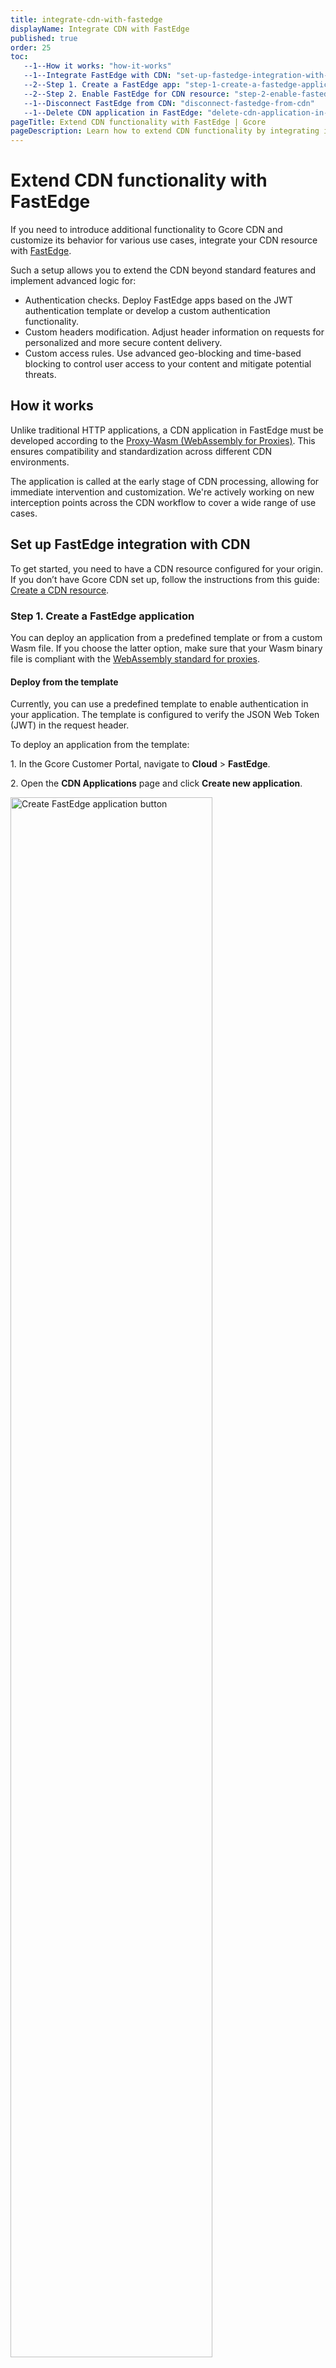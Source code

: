 ```yaml
---
title: integrate-cdn-with-fastedge
displayName: Integrate CDN with FastEdge
published: true
order: 25
toc:
   --1--How it works: "how-it-works"
   --1--Integrate FastEdge with CDN: "set-up-fastedge-integration-with-cdn"
   --2--Step 1. Create a FastEdge app: "step-1-create-a-fastedge-application"
   --2--Step 2. Enable FastEdge for CDN resource: "step-2-enable-fastedge-functions-for-your-cdn-resource"
   --1--Disconnect FastEdge from CDN: "disconnect-fastedge-from-cdn"
   --1--Delete CDN application in FastEdge: "delete-cdn-application-in-fastedge"               
pageTitle: Extend CDN functionality with FastEdge | Gcore
pageDescription: Learn how to extend CDN functionality by integrating it with FastEdge for advanced authentication, custom headers, and access rules.
---
```

# Extend CDN functionality with FastEdge 

If you need to introduce additional functionality to Gcore CDN and customize its behavior for various use cases, integrate your CDN resource with <a href="https://gcore.com/fastedge" target="_blank">FastEdge</a>.  

Such a setup allows you to extend the CDN beyond standard features and implement advanced logic for: 

* Authentication checks. Deploy FastEdge apps based on the JWT authentication template or develop a custom authentication functionality.  
* Custom headers modification. Adjust header information on requests for personalized and more secure content delivery.  
* Custom access rules. Use advanced geo-blocking and time-based blocking to control user access to your content and mitigate potential threats. 

## How it works 

Unlike traditional HTTP applications, a CDN application in FastEdge must be developed according to the <a href="https://github.com/proxy-wasm/spec" target="_blank">Proxy-Wasm (WebAssembly for Proxies)</a>. This ensures compatibility and standardization across different CDN environments. 

The application is called at the early stage of CDN processing, allowing for immediate intervention and customization. We're actively working on new interception points across the CDN workflow to cover a wide range of use cases. 

## Set up FastEdge integration with CDN

To get started, you need to have a CDN resource configured for your origin. If you don’t have Gcore CDN set up, follow the instructions from this guide: <a href="https://gcore.com/docs/cdn/getting-started/create-a-cdn-resource" target="_blank">Create a CDN resource</a>.   

### Step 1. Create a FastEdge application  

You can deploy an application from a predefined template or from a custom Wasm file. If you choose the latter option, make sure that your Wasm binary file is compliant with the <a href="https://github.com/proxy-wasm/spec" target="_blank">WebAssembly standard for proxies</a>. 

<tabset-element>

#### Deploy from the template 

Currently, you can use a predefined template to enable authentication in your application. The template is configured to verify the JSON Web Token (JWT) in the request header. 

To deploy an application from the template: 

1\. In the Gcore Customer Portal, navigate to **Cloud** > **FastEdge**. 

2\. Open the **CDN Applications** page and click **Create new application**.

<img src="https://assets.gcore.pro/docs/cdn/getting-started/integrate-cdn-with-fastedge/cdn-applications.png" alt="Create FastEdge application button" width="80%">  

3\. In the **Create from a template** section, choose **Validate JWT in Authorization header**. 

<img src="https://assets.gcore.pro/docs/cdn/getting-started/integrate-cdn-with-fastedge/validate-jwt.png" alt="Create from a template section with jwt validation template" width="80%">  

4\. Enter a name for your application and, optionally, update its description. 

5\. Add required environment variables—a token signing key that will be used for authentication checks.

<img src="https://assets.gcore.pro/docs/cdn/getting-started/integrate-cdn-with-fastedge/configure-jwt-template.png" alt="JWT template configuration menu" width="80%">  

6\. Click **Save and deploy**. 

Your application has been successfully deployed and can now be accessed through the CDN. If you need to adjust the configuration, click **Configure app**.  

<img src="https://assets.gcore.pro/docs/cdn/getting-started/integrate-cdn-with-fastedge/app-deployed-cdn.png" alt="A page with app deployment confirmation" width="80%"> 

#### Deploy a custom CDN application 

To deploy a FastEdge application from your own binary:

1\. In the Gcore Customer Portal, navigate to **Cloud** > **FastEdge**. 

2\. Open the **CDN Applications** page and click **Create new application**.

<img src="https://assets.gcore.pro/docs/cdn/getting-started/integrate-cdn-with-fastedge/cdn-applications.png" alt="Create FastEdge application button" width="80%">  

3\. Click **Upload binary**.

<img src="https://assets.gcore.pro/docs/cdn/getting-started/integrate-cdn-with-fastedge/create-custom-app.png" alt="Create custom application section" width="80%">  

4\. Choose your custom binary file. 

5\. Enter a name for your application and, optionally, add a description. 

6\. Add required environment variables that will be used for authentication checks. Enter the data as key-value pairs.

<img src="https://assets.gcore.pro/docs/cdn/getting-started/integrate-cdn-with-fastedge/configure-custom-binary.png" alt="Custom app configuration menu" width="80%"> 

7\. Click **Save and deploy**. 

Your application has been successfully deployed and can now be accessed through the CDN. If you need to adjust the configuration, click **Configure app**. 

<img src="https://assets.gcore.pro/docs/cdn/getting-started/integrate-cdn-with-fastedge/app-deployed-cdn-custom.png" alt="A page with app deployment confirmation" width="80%"> 

</tabset-element>

### Step 2. Enable FastEdge functions for your CDN resource 

You can enable the configured Wasm functionality either to the whole CDN resource or just to some URLs.  

<tabset-element>

#### For the whole CDN resource  

1\. In the Gcore Customer Portal, navigate to **CDN**. 

2\. Find the resource you want to integrate with FastEdge and open the resource settings.

<img src="https://assets.gcore.pro/docs/cdn/getting-started/integrate-cdn-with-fastedge/cdn-resource-three-dot-icon.png" alt="CDN resources page with resource settings context menu" width="80%"> 

3\. Scroll the page down to the **FastEdge apps** section and enable the toggle **On request headers**. 

Currently, we support only one event - **On request headers**, which can be used for authentication and request header manipulation before calling the origin.  

<img src="https://assets.gcore.pro/docs/cdn/getting-started/integrate-cdn-with-fastedge/enable-fastedge-cdn-settings.png" alt="FastEdge apps section in CDN resource settings" width="80%"> 

4\. Choose your application from the dropdown. 

5\. (Optional) **Select the Interrupt request processing in case of error** checkbox.

<alert-element type="info" title="Info">
 
The **Interrupt request processing in case of error** checkbox is enabled by default. This ensures that any errors on the FastEdge side will be returned to the browser with the relevant response code.  

If you disable the checkbox, CDN will ignore the error and pass requests directly to the origin. For security considerations, we recommend keeping this checkbox active. 
 
</alert-element>

6\. Click **Save**. 

#### For specific URL paths

You can set up a function within your uploaded FastEdge application to manage incoming request headers only for specific URLs. For example, protect some parts of your content with a JWT token, and keep the other URLs unaffected.  

To enable the function for specific URLs: 

1\. In the Gcore Customer Portal, navigate to **CDN**. 

2\. Find the resource you want to integrate with FastEdge and open the resource settings. 

3\. Click **Rules** > **Create rule**.

<img src="https://assets.gcore.pro/docs/cdn/getting-started/integrate-cdn-with-fastedge/cdn-settings-rules-section.png" alt="CDN resource settings with open Rules tab" width="80%"> 

4\. Click **Create blank rule**.  

5\. Give your rule a name. 

6\. In the **Match criteria** section, specify the content that will be affected by the function configured in your FastEdge application. 

7\. In the **Options** section, click **Add option**. 

8\. In the options dialog, find the **FastEdge apps** section and select **On request headers**. 

<img src="https://assets.gcore.pro/docs/cdn/getting-started/integrate-cdn-with-fastedge/rule-options-fastedge-app.png" alt="FastEdge apps section in rule options dialog" width="80%"> 

9\. Close the dialog and make sure that the **Enable on request headers** toggle is active. 

10\. Choose your FastEdge application. 

11\. (Optional) **Select the Interrupt request processing in case of error** checkbox.

<img src="https://assets.gcore.pro/docs/cdn/getting-started/integrate-cdn-with-fastedge/rule-options-fastedge-app-enable.png" alt="Enable FastEdge apps section in rule options dialog" width="80%"> 

<alert-element type="info" title="Info">
 
The **Interrupt request processing in case of error** checkbox is enabled by default. This ensures that any errors on the FastEdge side will be returned to the browser with the relevant response code.  

If you disable the checkbox, CDN will ignore the error and pass requests directly to the origin. For security considerations, we recommend keeping this checkbox active. 
 
</alert-element>

12\. Click **Create rule**. 

</tabset-element>

## Disconnect FastEdge from CDN 

If you no longer need to use the functionality configured in your FastEdge application, you can disable the FastEdge functions for your CDN resource. 

The steps will slightly differ based on whether you choose to remove FastEdge from the whole CDN resource or just specific URLs. 

1\. In the Gcore Customer Portal, navigate to **CDN**.

2\. Find the resource integrated with FastEdge and open the resource settings.

<img src="https://assets.gcore.pro/docs/cdn/getting-started/integrate-cdn-with-fastedge/cdn-resource-three-dot-icon.png" alt="CDN resources page with resource settings context menu" width="80%"> 

3\. If you enabled FastEdge for the whole resource, disable the toggle **On request headers**. If you enabled Fast Edge just for particular paths, open the **Rules** page and 	disable the toggle for the required rule. 

4\. Click **Save changes**. 

You’ve successfully disconnected your CDN resource from FastEdge. 

## Delete CDN application in FastEdge 

<alert-element type="info" title="Info">
 
You can’t delete a Fastedge application that is enabled for a CDN resource. To remove the application, disconnect it from the CDN resource first.
 
</alert-element>

To delete an application: 

1\. In the Gcore Customer Portal, navigate to **Cloud** > **FastEdge**. 

2\. Open the **CDN Applications** page and click the three-dot icon next to the application that you want to remove.

<img src="https://assets.gcore.pro/docs/cdn/getting-started/integrate-cdn-with-fastedge/remove-app-fstedge.png" alt="FastEdge app settings with delete button" width="80%"> 

3\. Click **Delete**.  

4\. Confirm your action by clicking **Yes, delete**.

<img src="https://assets.gcore.pro/docs/cdn/getting-started/integrate-cdn-with-fastedge/confirm-deletion.png" alt="Confirm app deletion dialog" width="80%"> 

You’ve successfully removed your CDN application from Gcore FastEdge. 
